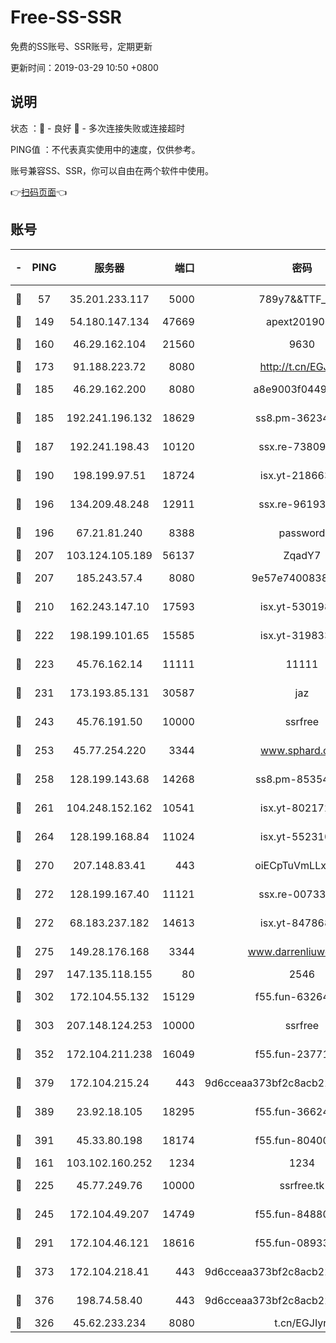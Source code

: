 # Free-SS-SSR

免费的SS账号、SSR账号，定期更新

更新时间：2019-03-29 10:50 +0800

## 说明

状态     ：🙂 - 良好 🙁 - 多次连接失败或连接超时

PING值   ：不代表真实使用中的速度，仅供参考。

账号兼容SS、SSR，你可以自由在两个软件中使用。

👉[扫码页面](https://liesauer.github.io/Free-SS-SSR/)👈

## 账号

|-|PING|服务器|端口|密码|加密方式|区域|
|:----:|:----:|:-----:|-----:|:----:|:----:|:----:|
|🙂|57|35.201.233.117|5000|789y7&&TTF_+><|aes-256-cfb|US|
|🙂|149|54.180.147.134|47669|apext2019001|chacha20|KR|
|🙂|160|46.29.162.104|21560|9630|aes-128-ctr|RU|
|🙂|173|91.188.223.72|8080|http://t.cn/EGJIyrl|rc4-md5|RU|
|🙂|185|46.29.162.200|8080|a8e9003f0449cea5|chacha20-ietf|RU|
|🙂|185|192.241.196.132|18629|ss8.pm-36234428|aes-256-cfb|US|
|🙂|187|192.241.198.43|10120|ssx.re-73809534|aes-256-cfb|US|
|🙂|190|198.199.97.51|18724|isx.yt-21866336|aes-256-cfb|US|
|🙂|196|134.209.48.248|12911|ssx.re-96193114|aes-256-cfb|US|
|🙂|196|67.21.81.240|8388|password|aes-256-cfb|US|
|🙂|207|103.124.105.189|56137|ZqadY7|chacha20|US|
|🙂|207|185.243.57.4|8080|9e57e7400838a01e|chacha20-ietf|US|
|🙂|210|162.243.147.10|17593|isx.yt-53019880|aes-256-cfb|US|
|🙂|222|198.199.101.65|15585|isx.yt-31983348|aes-256-cfb|US|
|🙂|223|45.76.162.14|11111|11111|aes-256-cfb|SG|
|🙂|231|173.193.85.131|30587|jaz|aes-256-cfb|US|
|🙂|243|45.76.191.50|10000|ssrfree|aes-256-cfb|SG|
|🙂|253|45.77.254.220|3344|www.sphard.com|aes-256-cfb|SG|
|🙂|258|128.199.143.68|14268|ss8.pm-85354499|aes-256-cfb|SG|
|🙂|261|104.248.152.162|10541|isx.yt-80217237|aes-256-cfb|SG|
|🙂|264|128.199.168.84|11024|isx.yt-55231096|aes-256-cfb|SG|
|🙂|270|207.148.83.41|443|oiECpTuVmLLxk4Ts|aes-256-cfb|AU|
|🙂|272|128.199.167.40|11121|ssx.re-00733888|aes-256-cfb|SG|
|🙂|272|68.183.237.182|14613|isx.yt-84786883|aes-256-cfb|SG|
|🙂|275|149.28.176.168|3344|www.darrenliuwei.com|aes-256-cfb|AU|
|🙂|297|147.135.118.155|80|2546|chacha20|US|
|🙂|302|172.104.55.132|15129|f55.fun-63264424|aes-256-cfb|SG|
|🙂|303|207.148.124.253|10000|ssrfree|aes-256-cfb|SG|
|🙂|352|172.104.211.238|16049|f55.fun-23771656|aes-256-cfb|US|
|🙂|379|172.104.215.24|443|9d6cceaa373bf2c8acb22e60b6a58be6|aes-256-cfb|US|
|🙂|389|23.92.18.105|18295|f55.fun-36624119|aes-256-cfb|US|
|🙂|391|45.33.80.198|18174|f55.fun-80400904|aes-256-cfb|US|
|🙂|161|103.102.160.252|1234|1234|rc4-md5|JP|
|🙂|225|45.77.249.76|10000|ssrfree.tk|aes-256-cfb|SG|
|🙂|245|172.104.49.207|14749|f55.fun-84880621|aes-256-cfb|SG|
|🙂|291|172.104.46.121|18616|f55.fun-08933547|aes-256-cfb|SG|
|🙂|373|172.104.218.41|443|9d6cceaa373bf2c8acb22e60b6a58be6|aes-256-cfb|US|
|🙂|376|198.74.58.40|443|9d6cceaa373bf2c8acb22e60b6a58be6|aes-256-cfb|US|
|🙁|326|45.62.233.234|8080|t.cn/EGJIyrl|rc4-md5|CA|
